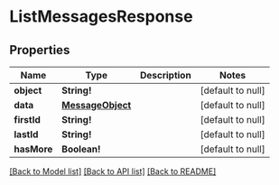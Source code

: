 # ListMessagesResponse

## Properties
Name | Type | Description | Notes
------------ | ------------- | ------------- | -------------
**object** | **String!** |  | [default to null]
**data** | [**MessageObject**](MessageObject.md) |  | [default to null]
**firstId** | **String!** |  | [default to null]
**lastId** | **String!** |  | [default to null]
**hasMore** | **Boolean!** |  | [default to null]

[[Back to Model list]](../README.md#documentation-for-models) [[Back to API list]](../README.md#documentation-for-api-endpoints) [[Back to README]](../README.md)


